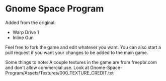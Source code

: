 # Gnome Space Program

Added from the original:
- Warp Drive 1
- Inline Gun

Feel free to fork the game and edit whatever you want. You can also start a pull request if you want your changes to be added to the main game.

Some things to note:
A couple textures in the game are from freepbr.com and don't allow commercial use. Look at Gnome-Space-Program/Assets/Textures/000_TEXTURE_CREDIT.txt

